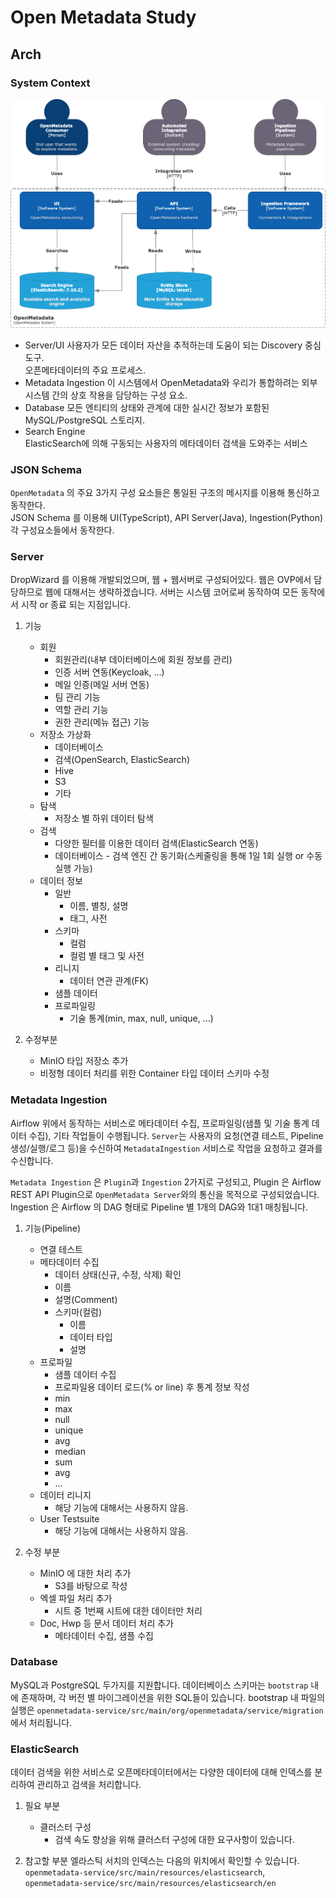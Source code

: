 # Open Metadata Study

## Arch

### System Context  

![high level design](high-level-arch.png)

- Server/UI
    사용자가 모든 데이터 자산을 추적하는데 도움이 되는 Discovery 중심 도구.  
    오픈메타데이터의 주요 프로세스.
- Metadata Ingestion
    이 시스템에서 OpenMetadata와 우리가 통합하려는 외부 시스템 간의 상호 작용을 담당하는 구성 요소.  
- Database
    모든 엔티티의 상태와 관계에 대한 실시간 정보가 포함된 MySQL/PostgreSQL 스토리지.
- Search Engine  
    ElasticSearch에 의해 구동되는 사용자의 메타데이터 검색을 도와주는 서비스

### JSON Schema

`OpenMetadata` 의 주요 3가지 구성 요소들은 통일된 구조의 메시지를 이용해 통신하고 동작한다.  
JSON Schema 를 이용해 UI(TypeScript), API Server(Java), Ingestion(Python) 각 구성요소들에서 동작한다.  

### Server

DropWizard 를 이용해 개발되었으며, 웹 + 웹서버로 구성되어있다. 웹은 OVP에서 담당하므로 웹에 대해서는 생략하겠습니다.
서버는 시스템 코어로써 동작하여 모든 동작에서 시작 or 종료 되는 지점입니다.

1. 기능
    - 회원
        - 회원관리(내부 데이터베이스에 회원 정보를 관리)
        - 인증 서버 연동(Keycloak, ...)
        - 메일 인증(메일 서버 연동)
        - 팀 관리 기능
        - 역할 관리 기능  
        - 권한 관리(메뉴 접근) 기능
    - 저장소 가상화
        - 데이터베이스
        - 검색(OpenSearch, ElasticSearch)
        - Hive
        - S3
        - 기타
    - 탐색
        - 저장소 별 하위 데이터 탐색
    - 검색
        - 다양한 필터를 이용한 데이터 검색(ElasticSearch 연동)
        - 데이터베이스 - 검색 엔진 간 동기화(스케줄링을 통해 1일 1회 실행 or 수동 실행 가능)
    - 데이터 정보
        - 일반
            - 이름, 별칭, 설명
            - 태그, 사전
        - 스키마
            - 컬럼
            - 컬럼 별 태그 및 사전
        - 리니지
            - 데이터 연관 관계(FK)
        - 샘플 데이터
        - 프로파일링
            - 기술 통계(min, max, null, unique, ...)

2. 수정부분
    - MinIO 타입 저장소 추가
    - 비정형 데이터 처리를 위한 Container 타입 데이터 스키마 수정

### Metadata Ingestion

Airflow 위에서 동작하는 서비스로 메타데이터 수집, 프로파일링(샘플 및 기술 통계 데이터 수집), 기타 작업들이 수행됩니다.
`Server`는 사용자의 요청(연결 테스트, Pipeline 생성/실행/로그 등)을 수신하여 `MetadataIngestion` 서비스로 작업을 요청하고 결과를 수신합니다.

`Metadata Ingestion` 은 `Plugin`과 `Ingestion` 2가지로 구성되고, Plugin 은 Airflow REST API Plugin으로 `OpenMetadata Server`와의 통신을 목적으로 구성되었습니다.
Ingestion 은 Airflow 의 DAG 형태로 Pipeline 별 1개의 DAG와 1대1 매칭됩니다.

1. 기능(Pipeline)  
    - 연결 테스트
    - 메타데이터 수집
      - 데이터 상태(신규, 수정, 삭제) 확인
      - 이름
      - 설명(Comment)
      - 스키마(컬럼)
        - 이름
        - 데이터 타입
        - 설명
    - 프로파일
      - 샘플 데이터 수집
      - 프로파일용 데이터 로드(% or line) 후 통계 정보 작성
      - min
      - max
      - null
      - unique
      - avg
      - median
      - sum
      - avg
      - ...
    - 데이터 리니지
      - 해당 기능에 대해서는 사용하지 않음.
    - User Testsuite
      - 해당 기능에 대해서는 사용하지 않음.

2. 수정 부분
    - MinIO 에 대한 처리 추가
      - S3를 바탕으로 작성
    - 엑셀 파일 처리 추가
      - 시트 중 1번째 시트에 대한 데이터만 처리
    - Doc, Hwp 등 문서 데이터 처리 추가
      - 메타데이터 수집, 샘플 수집

### Database

MySQL과 PostgreSQL 두가지를 지원합니다.
데이터베이스 스키마는 `bootstrap` 내에 존재하며, 각 버전 별 마이그레이션을 위한 SQL들이 있습니다.
bootstrap 내 파일의 실행은 `openmetadata-service/src/main/org/openmetadata/service/migration` 에서 처리됩니다.

### ElasticSearch

데이터 검색을 위한 서비스로 오픈메타데이터에서는 다양한 데이터에 대해 인덱스를 분리하여 관리하고 검색을 처리합니다.

1. 필요 부분
   - 클러스터 구성
     - 검색 속도 향상을 위해 클러스터 구성에 대한 요구사항이 있습니다.

2. 참고할 부분
    엘라스틱 서치의 인덱스는 다음의 위치에서 확인할 수 있습니다.
    `openmetadata-service/src/main/resources/elasticsearch`, `openmetadata-service/src/main/resources/elasticsearch/en`
